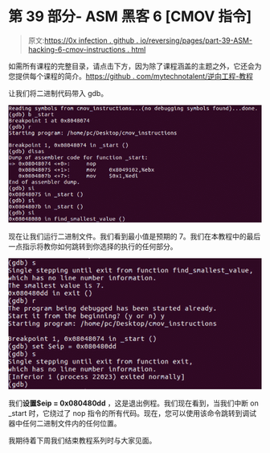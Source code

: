 # 第 39 部分- ASM 黑客 6 [CMOV 指令]

> 原文:[https://0x infection . github . io/reversing/pages/part-39-ASM-hacking-6-cmov-instructions . html](https://0xinfection.github.io/reversing/pages/part-39-asm-hacking-6-cmov-instructions.html)

如需所有课程的完整目录，请点击下方，因为除了课程涵盖的主题之外，它还会为您提供每个课程的简介。[https://github . com/mytechnotalent/逆向工程-教程](https://github.com/mytechnotalent/Reverse-Engineering-Tutorial)

让我们将二进制代码带入 gdb。

![](img/dee1e9cbd1aff8c306ecbc24440ce42c.png)

现在让我们运行二进制文件。我们看到最小值是预期的 7。我们在本教程中的最后一点指示将教你如何跳转到你选择的执行的任何部分。

![](img/89d4b691aef842b2333067d5e0df224a.png)

我们**设置$eip = 0x080480dd** ，这是退出例程。我们现在看到，当我们中断 on _start 时，它绕过了 nop 指令的所有代码。现在，您可以使用该命令跳转到调试器中任何二进制文件内的任何位置。

我期待着下周我们结束教程系列时与大家见面。